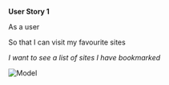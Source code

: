 **User Story 1**

As a user

So that I can visit my favourite sites

_I want to see a list of sites I have bookmarked_

![Model](https://raw.githubusercontent.com/makersacademy/course/main/bookmark_manager/images/bookmark_manager_1.png?token=AUVUVTA6AUG7VZXWR6P24X3BDJUMW)